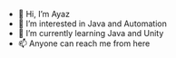 - 👋 Hi, I’m Ayaz
- 👀 I’m interested in Java and Automation
- 🌱 I’m currently learning Java and Unity 
- 📫 Anyone can reach me from here

<!---
msayaz/msayaz is a ✨ special ✨ repository because its `README.md` (this file) appears on your GitHub profile.
You can click the Preview link to take a look at your changes.
--->
